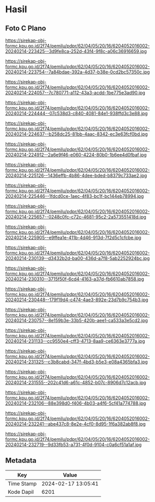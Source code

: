 # Hasil

## Foto C Plano

https://sirekap-obj-formc.kpu.go.id/2f74/pemilu/pdpr/62/04/05/20/16/6204052016002-20240214-223425--3d9fe8ca-252d-43f4-9f8c-a06c36916659.jpg

https://sirekap-obj-formc.kpu.go.id/2f74/pemilu/pdpr/62/04/05/20/16/6204052016002-20240214-223754--7a84bdae-392a-4d37-b38e-0cd2bc57350c.jpg

https://sirekap-obj-formc.kpu.go.id/2f74/pemilu/pdpr/62/04/05/20/16/6204052016002-20240214-224057--7c780771-a112-43a3-acdd-1be775e3ad90.jpg

https://sirekap-obj-formc.kpu.go.id/2f74/pemilu/pdpr/62/04/05/20/16/6204052016002-20240214-224444--07c538d3-c840-4081-84e1-938ffd3c3e88.jpg

https://sirekap-obj-formc.kpu.go.id/2f74/pemilu/pdpr/62/04/05/20/16/6204052016002-20240214-224637--b258dc25-81bb-4aac-8342-ec3e63fcf0bd.jpg

https://sirekap-obj-formc.kpu.go.id/2f74/pemilu/pdpr/62/04/05/20/16/6204052016002-20240214-224912--2a6e9f46-e060-4224-80b0-1b6ee4d0fbaf.jpg

https://sirekap-obj-formc.kpu.go.id/2f74/pemilu/pdpr/62/04/05/20/16/6204052016002-20240214-225126--1436effb-4b86-4dee-bded-b8379c733ae2.jpg

https://sirekap-obj-formc.kpu.go.id/2f74/pemilu/pdpr/62/04/05/20/16/6204052016002-20240214-225446--1fdcd0ce-1aec-4f83-bc1f-bc144eb78994.jpg

https://sirekap-obj-formc.kpu.go.id/2f74/pemilu/pdpr/62/04/05/20/16/6204052016002-20240214-225657--0248c0fc-c72c-4681-95c2-2a573551418d.jpg

https://sirekap-obj-formc.kpu.go.id/2f74/pemilu/pdpr/62/04/05/20/16/6204052016002-20240214-225905--e9ffea1e-411b-4d46-913d-7f2d5c1cfcbe.jpg

https://sirekap-obj-formc.kpu.go.id/2f74/pemilu/pdpr/62/04/05/20/16/6204052016002-20240214-230139--d3432b2d-ba00-436d-a7f8-5ab2252924bc.jpg

https://sirekap-obj-formc.kpu.go.id/2f74/pemilu/pdpr/62/04/05/20/16/6204052016002-20240214-230310--3715f50f-6cd4-4163-a37d-fb6610ab7858.jpg

https://sirekap-obj-formc.kpu.go.id/2f74/pemilu/pdpr/62/04/05/20/16/6204052016002-20240214-230448--179f19d4-c474-4ae3-892e-23d7b9c754b3.jpg

https://sirekap-obj-formc.kpu.go.id/2f74/pemilu/pdpr/62/04/05/20/16/6204052016002-20240214-230757--8e159b3e-33b5-420b-aee1-ca533a3e5cd2.jpg

https://sirekap-obj-formc.kpu.go.id/2f74/pemilu/pdpr/62/04/05/20/16/6204052016002-20240214-231133--cc9550e4-cff3-4713-8aa9-ce6363e3777a.jpg

https://sirekap-obj-formc.kpu.go.id/2f74/pemilu/pdpr/62/04/05/20/16/6204052016002-20240214-231325--c3b8cabd-347f-4bd3-b5e3-e08a4365bfa3.jpg

https://sirekap-obj-formc.kpu.go.id/2f74/pemilu/pdpr/62/04/05/20/16/6204052016002-20240214-231555--202c41d6-a61c-4852-b07c-8906d7c12acb.jpg

https://sirekap-obj-formc.kpu.go.id/2f74/pemilu/pdpr/62/04/05/20/16/6204052016002-20240214-232106--88e398d0-f406-4b03-a4f6-5cf41a774788.jpg

https://sirekap-obj-formc.kpu.go.id/2f74/pemilu/pdpr/62/04/05/20/16/6204052016002-20240214-232241--abe437c8-8e2e-4cf0-8d95-1f6a382ab8f8.jpg

https://sirekap-obj-formc.kpu.go.id/2f74/pemilu/pdpr/62/04/05/20/16/6204052016002-20240214-232719--9d33fb53-a731-4f0d-9104-c0a6cf51a1af.jpg


## Metadata

| Key        | Value               |
| ---------- | ------------------- |
| Time Stamp | 2024-02-17 13:05:41 |
| Kode Dapil | 6201                |



